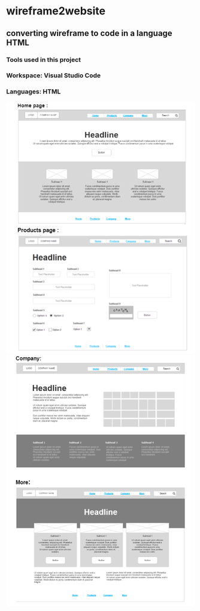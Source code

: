 # wireframe2website
## converting wireframe to code in a language HTML
### Tools used in this project
### Workspace: Visual Studio Code
### Languages: HTML
![Home&products](Home&products.png)
![company&more](company&more.png)